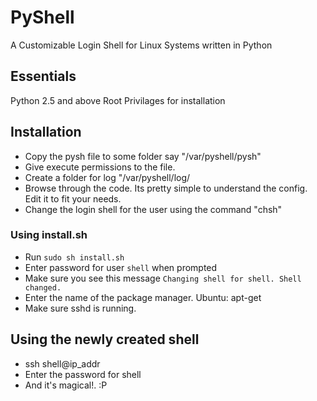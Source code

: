 # PyShell

A Customizable Login Shell for Linux Systems written in Python

## Essentials

Python 2.5 and above
Root Privilages for installation

## Installation
* Copy the pysh file to some folder say "/var/pyshell/pysh"
* Give execute permissions to the file.
* Create a folder for log "/var/pyshell/log/
* Browse through the code. Its pretty simple to understand the config. Edit it to fit your needs.
* Change the login shell for the user using the command "chsh"

### Using install.sh

* Run `sudo sh install.sh`
* Enter password for user `shell` when prompted
* Make sure you see this message `Changing shell for shell. Shell changed.`
* Enter the name of the package manager. Ubuntu: apt-get
* Make sure sshd is running. 

## Using the newly created shell

* ssh shell@ip_addr 
* Enter the password for shell 
* And it's magical!. :P